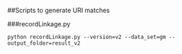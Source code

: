 ##Scripts to generate URI matches

###recordLinkage.py
```
python recordLinkage.py --version=v2 --data_set=gm --output_folder=result_v2
```
